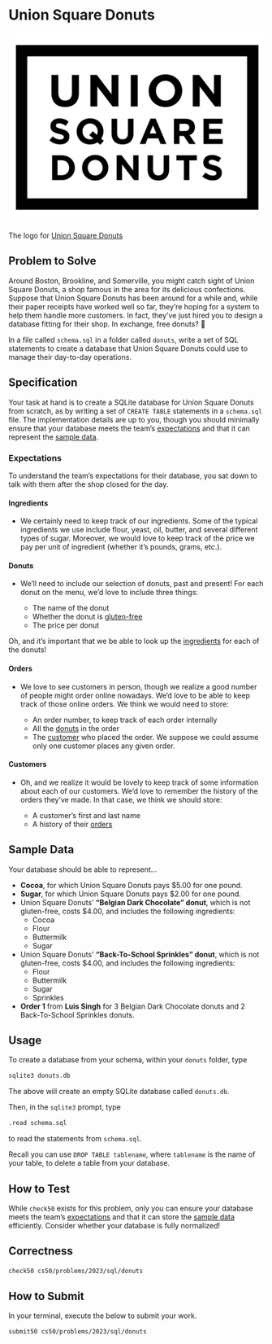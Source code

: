 # Union Square Donuts

![Union Square Donuts Logo](./usq_donuts.webp)

The logo for [Union Square Donuts](https://www.unionsquaredonuts.com/about)

## Problem to Solve

Around Boston, Brookline, and Somerville, you might catch sight of Union Square Donuts, a shop famous in the area for its delicious confections. Suppose that Union Square Donuts has been around for a while and, while their paper receipts have worked well so far, they’re hoping for a system to help them handle more customers. In fact, they’ve just hired you to design a database fitting for their shop. In exchange, free donuts? 🍩

In a file called `schema.sql` in a folder called `donuts`, write a set of SQL statements to create a database that Union Square Donuts could use to manage their day-to-day operations.

## Specification

Your task at hand is to create a SQLite database for Union Square Donuts from scratch, as by writing a set of `CREATE TABLE` statements in a `schema.sql` file. The implementation details are up to you, though you should minimally ensure that your database meets the team’s [expectations](https://cs50.harvard.edu/sql/2023/psets/2/donuts/#expectations) and that it can represent the [sample data](https://cs50.harvard.edu/sql/2023/psets/2/donuts/#sample-data).

### Expectations

To understand the team’s expectations for their database, you sat down to talk with them after the shop closed for the day.

#### **Ingredients**

- We certainly need to keep track of our ingredients. Some of the typical ingredients we use include flour, yeast, oil, butter, and several different types of sugar. Moreover, we would love to keep track of the price we pay per unit of ingredient (whether it’s pounds, grams, etc.).

#### **Donuts**

- We’ll need to include our selection of donuts, past and present! For each donut on the menu, we’d love to include three things:

  - The name of the donut
  - Whether the donut is [gluten-free](https://en.wikipedia.org/wiki/Gluten-free_diet)
  - The price per donut

Oh, and it’s important that we be able to look up the [ingredients](https://cs50.harvard.edu/sql/2023/psets/2/donuts/#ingredients) for each of the donuts!

#### **Orders**

- We love to see customers in person, though we realize a good number of people might order online nowadays. We’d love to be able to keep track of those online orders. We think we would need to store:

  - An order number, to keep track of each order internally
  - All the [donuts](https://cs50.harvard.edu/sql/2023/psets/2/donuts/#donuts) in the order
  - The [customer](https://cs50.harvard.edu/sql/2023/psets/2/donuts/#customers) who placed the order. We suppose we could assume only one customer places any given order.

#### **Customers**

- Oh, and we realize it would be lovely to keep track of some information about each of our customers. We’d love to remember the history of the orders they’ve made. In that case, we think we should store:

  - A customer’s first and last name
  - A history of their [orders](https://cs50.harvard.edu/sql/2023/psets/2/donuts/#orders)

## Sample Data

Your database should be able to represent…

- **Cocoa**, for which Union Square Donuts pays $5.00 for one pound.
- **Sugar**, for which Union Square Donuts pays $2.00 for one pound.
- Union Square Donuts’ **“Belgian Dark Chocolate” donut**, which is not gluten-free, costs $4.00, and includes the following ingredients:
  - Cocoa
  - Flour
  - Buttermilk
  - Sugar
- Union Square Donuts’ **“Back-To-School Sprinkles” donut**, which is not gluten-free, costs $4.00, and includes the following ingredients:
  - Flour
  - Buttermilk
  - Sugar
  - Sprinkles
- **Order 1** from **Luis Singh** for 3 Belgian Dark Chocolate donuts and 2 Back-To-School Sprinkles donuts.

## Usage

To create a database from your schema, within your `donuts` folder, type

```bash
sqlite3 donuts.db
```

The above will create an empty SQLite database called `donuts.db`.

Then, in the `sqlite3` prompt, type

```bash
.read schema.sql
```

to read the statements from `schema.sql`.

Recall you can use `DROP TABLE tablename`, where `tablename` is the name of your table, to delete a table from your database.

## How to Test

While `check50` exists for this problem, only you can ensure your database meets the team’s [expectations](https://cs50.harvard.edu/sql/2023/psets/2/donuts/#expectations) and that it can store the [sample data](https://cs50.harvard.edu/sql/2023/psets/2/donuts/#sample-data) efficiently. Consider whether your database is fully normalized!

## Correctness

```bash
check50 cs50/problems/2023/sql/donuts
```

## How to Submit

In your terminal, execute the below to submit your work.

```bash
submit50 cs50/problems/2023/sql/donuts
```
